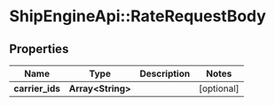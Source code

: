 # ShipEngineApi::RateRequestBody

## Properties
Name | Type | Description | Notes
------------ | ------------- | ------------- | -------------
**carrier_ids** | **Array&lt;String&gt;** |  | [optional] 


